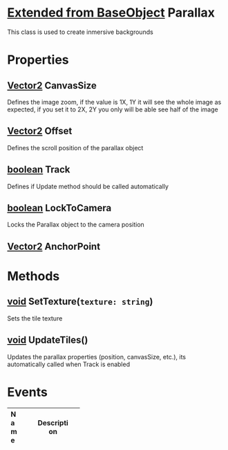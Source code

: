# [Extended from BaseObject](BaseObject.md) Parallax 
This class is used to create inmersive backgrounds
	 
# Properties

## [Vector2](Vector2.md) CanvasSize
Defines the image zoom, if the value is 1X, 1Y it will see the whole image as expected, if you set it to 2X, 2Y you only will be able see half of the image
  
## [Vector2](Vector2.md) Offset
Defines the scroll position of the parallax object
  
## [boolean](boolean.md) Track
Defines if Update method should be called automatically
  
## [boolean](boolean.md) LockToCamera
Locks the Parallax object to the camera position

## [Vector2](Vector2.md) AnchorPoint



# Methods

## [void](https://create.roblox.com/docs/scripting/luau/nil) SetTexture(`texture: string`) 
 Sets the tile texture
	
## [void](https://create.roblox.com/docs/scripting/luau/nil) UpdateTiles() 
 Updates the parallax properties (position, canvasSize, etc.), its automatically called when Track is enabled
	

# Events
|<div style="width:20%; max-size: 20%">Name</div>|<div style="width:80%; max-size: 80%">Description</div>|
|---|---|



